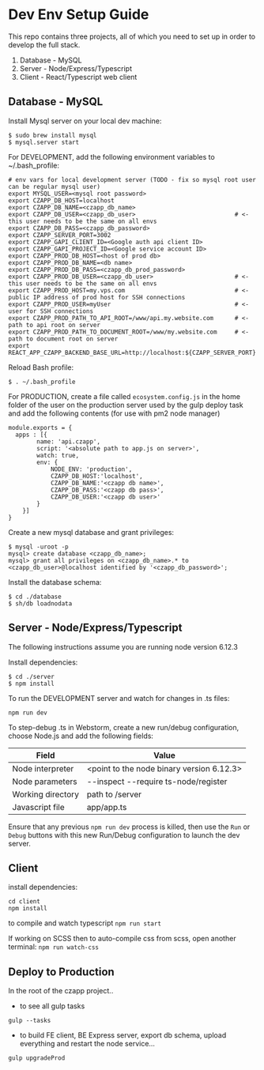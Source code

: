 Dev Env Setup Guide
==============

This repo contains three projects, all of which you need to set up in order to develop the full stack.

1) Database - MySQL
2) Server - Node/Express/Typescript
3) Client - React/Typescript web client


Database - MySQL
----------------

Install Mysql server on your local dev machine:
```
$ sudo brew install mysql
$ mysql.server start
```

For DEVELOPMENT, add the following environment variables to ~/.bash_profile:
```
# env vars for local development server (TODO - fix so mysql root user can be regular mysql user)
export MYSQL_USER=<mysql root password>
export CZAPP_DB_HOST=localhost
export CZAPP_DB_NAME=<czapp_db_name>
export CZAPP_DB_USER=<czapp_db_user>                            # <- this user needs to be the same on all envs
export CZAPP_DB_PASS=<czapp_db_password>
export CZAPP_SERVER_PORT=3002
export CZAPP_GAPI_CLIENT_ID=<Google auth api client ID>
export CZAPP_GAPI_PROJECT_ID=<Google service account ID>
export CZAPP_PROD_DB_HOST=<host of prod db>
export CZAPP_PROD_DB_NAME=<db name>
export CZAPP_PROD_DB_PASS=<czapp_db_prod_password>
export CZAPP_PROD_DB_USER=<czapp_db_user>                       # <- this user needs to be the same on all envs
export CZAPP_PROD_HOST=my.vps.com                               # <- public IP address of prod host for SSH connections
export CZAPP_PROD_USER=myUser                                   # <- user for SSH connections
export CZAPP_PROD_PATH_TO_API_ROOT=/www/api.my.website.com      # <- path to api root on server
export CZAPP_PROD_PATH_TO_DOCUMENT_ROOT=/www/my.website.com     # <- path to document root on server
export REACT_APP_CZAPP_BACKEND_BASE_URL=http://localhost:${CZAPP_SERVER_PORT}
```

Reload Bash profile:
```
$ . ~/.bash_profile
```

For PRODUCTION, create a file called `ecosystem.config.js` in the home folder of the user on the production server used
by the gulp deploy task and add the following contents (for use with pm2 node manager)
```
module.exports = {
  apps : [{
		name: 'api.czapp',
		script: '<absolute path to app.js on server>',
		watch: true,
		env: {
			NODE_ENV: 'production',
			CZAPP_DB_HOST:'localhost',
			CZAPP_DB_NAME:'<czapp db name>',
			CZAPP_DB_PASS:'<czapp db pass>',
			CZAPP_DB_USER:'<czapp db user>'
		}
	}]
}
```

Create a new mysql database and grant privileges:
```
$ mysql -uroot -p
mysql> create database <czapp_db_name>;
mysql> grant all privileges on <czapp_db_name>.* to <czapp_db_user>@localhost identified by '<czapp_db_password>';
```

Install the database schema:
```
$ cd ./database
$ sh/db loadnodata
```


Server - Node/Express/Typescript
--------------------------------
The following instructions assume you are running node version 6.12.3

Install dependencies:
```
$ cd ./server
$ npm install
```

To run the DEVELOPMENT server and watch for changes in .ts files:
```
npm run dev
```

To step-debug .ts in Webstorm, create a new run/debug configuration, choose Node.js and
add the following fields:

Field | Value
--- | ---
Node interpreter | <point to the node binary version 6.12.3>
Node parameters | --inspect --require ts-node/register
Working directory | path to /server
Javascript file | app/app.ts

Ensure that any previous `npm run dev` process is killed, then use the `Run` or `Debug` buttons with this new Run/Debug
configuration to launch the dev server.


Client
------
install dependencies:
```
cd client
npm install
```

to compile and watch typescript
```npm run start```

If working on SCSS then to auto-compile css from scss, open another terminal:
```npm run watch-css```


Deploy to Production
--------------------

In the root of the czapp project..

- to see all gulp tasks
```
gulp --tasks
```

- to build FE client, BE Express server, export db schema, upload everything and restart the node service...
```
gulp upgradeProd
```